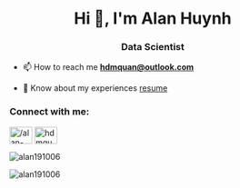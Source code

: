 <h1 align="center">Hi 👋, I'm Alan Huynh</h1>
<h3 align="center">Data Scientist</h3>

- 📫 How to reach me **hdmquan@outlook.com**

- 📄 Know about my experiences [resume](https://drive.google.com/drive/folders/1A6dnkn7wuBs7CVXrILJjEz3_Y-O86hCF?usp=sharing)

<h3 align="left">Connect with me:</h3>
<p align="left">
<a href="https://linkedin.com/in//alan-huynh-64b357194" target="blank"><img align="center" src="https://raw.githubusercontent.com/rahuldkjain/github-profile-readme-generator/master/src/images/icons/Social/linked-in-alt.svg" alt="/alan-huynh-64b357194" height="30" width="40" /></a>
<a href="https://kaggle.com/hdmquan" target="blank"><img align="center" src="https://raw.githubusercontent.com/rahuldkjain/github-profile-readme-generator/master/src/images/icons/Social/kaggle.svg" alt="hdmquan" height="30" width="40" /></a>
</p>


<p align="left"> <img src="https://komarev.com/ghpvc/?username=alan191006&label=Profile%20views&color=0e75b6&style=flat" alt="alan191006" /> </p>

<p><img align="left" src="https://github-readme-stats.vercel.app/api/top-langs?username=alan191006&show_icons=true&locale=en&layout=compact" alt="alan191006" /></p>

